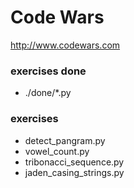# Code Wars
http://www.codewars.com

### exercises done
- ./done/*.py

### exercises
- detect_pangram.py
- vowel_count.py
- tribonacci_sequence.py
- jaden_casing_strings.py
